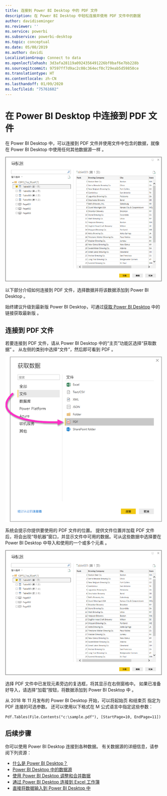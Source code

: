 ```yaml
---
title: 连接到 Power BI Desktop 中的 PDF 文件
description: 在 Power BI Desktop 中轻松连接并使用 PDF 文件中的数据
author: davidiseminger
ms.reviewer: ''
ms.service: powerbi
ms.subservice: powerbi-desktop
ms.topic: conceptual
ms.date: 05/08/2019
ms.author: davidi
LocalizationGroup: Connect to data
ms.openlocfilehash: 3d3afa28119a0924356491226bf0baf6e7bb228b
ms.sourcegitcommit: 97597ff7d9ac2c08c364ecf0c729eab5d59850ce
ms.translationtype: HT
ms.contentlocale: zh-CN
ms.lasthandoff: 01/09/2020
ms.locfileid: "75761602"
---
```

# <a name="connect-to-pdf-files-in-power-bi-desktop"></a>在 Power BI Desktop 中连接到 PDF 文件
在 Power BI Desktop 中，可以连接到 PDF 文件并使用文件中包含的数据，就像在 Power BI Desktop 中使用任何其他数据源一样  。

![连接到 PDF 文件中的数据](media/desktop-connect-pdf/connect-pdf-04.png)

以下部分介绍如何连接到 PDF 文件，选择数据并将该数据添加到 Power BI Desktop   。

始终建议升级到最新版 Power BI Desktop，可通过[获取 Power BI Desktop](desktop-get-the-desktop.md) 中的链接获取最新版  。 

## <a name="connect-to-a-pdf-file"></a>连接到 PDF 文件
若要连接到 PDF 文件，请从 Power BI Desktop 中的“主页”功能区选择“获取数据”    。 从左侧的类别中选择“文件”，然后即可看到 PDF   。

![选择从 PDF 获取数据](media/desktop-connect-pdf/connect-pdf-01.png)

系统会提示你提供要使用的 PDF 文件的位置。 提供文件位置并加载 PDF 文件后，将会出现“导航器”窗口，并显示文件中可用的数据。可从这些数据中选择要在 Power BI Desktop 中导入和使用的一个或多个元素   。

![连接到 PDF 文件中的数据](media/desktop-connect-pdf/connect-pdf-04.png)

选择 PDF 文件中已发现元素旁边的复选框，将其显示在右侧窗格中。 如果已准备好导入，请选择“加载”按钮，将数据添加到 Power BI Desktop 中   。

从 2018 年 11 月发布的 Power BI Desktop  开始，可以将起始页  和结束页  指定为 PDF 连接的可选参数。 还可以使用以下格式在 M 公式语言中指定这些参数：

`Pdf.Tables(File.Contents("c:\sample.pdf"), [StartPage=10, EndPage=11])`


## <a name="next-steps"></a>后续步骤
你可以使用 Power BI Desktop 连接到各种数据。 有关数据源的详细信息，请参阅下列资源：

* [什么是 Power BI Desktop？](desktop-what-is-desktop.md)
* [Power BI Desktop 中的数据源](desktop-data-sources.md)
* [使用 Power BI Desktop 调整和合并数据](desktop-shape-and-combine-data.md)
* [通过 Power BI Desktop 连接到 Excel 工作簿](desktop-connect-excel.md)   
* [直接将数据输入到 Power BI Desktop 中](desktop-enter-data-directly-into-desktop.md)   


